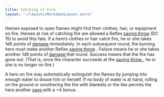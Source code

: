 ```yaml
---
title: Catching of Fire
layout: '~/layouts/MarkdownLayout.astro'
---
```

Heroes exposed to open flames might find their clothes, hair, or equipment on
fire. Heroes at risk of catching fire are allowed a Reflex [ saving throw](/modern.d20.srd/basics/saving.throws) (DC 15) to avoid this fate. If a
hero’s clothes or hair catch fire, he or she takes 1d6 points of [ damage](/modern.d20.srd/combat/damage) immediately. In each subsequent round, the
burning hero must make another Reflex [ saving throw](/modern.d20.srd/basics/saving.throws) . Failure means he or she takes
another 1d6 points of [ damage ](/modern.d20.srd/combat/damage) that round.
Success means that the fire has gone out. (That is, once the character
succeeds at the [ saving throw ](/modern.d20.srd/basics/saving.throws) , he or
she is no longer on fire.)

A hero on fire may automatically extinguish the flames by jumping into enough
water to douse him or herself. If no body of water is at hand, rolling on the
ground or smothering the fire with blankets or the like permits the hero
another [ save ](/modern.d20.srd/basics/saving.throws) with a +4 bonus.

